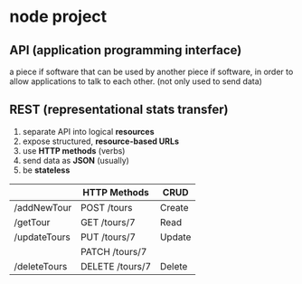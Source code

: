 # node project

## API (application programming interface)

a piece if software that can be used by another piece if software, in order to allow applications to talk to each other. (not only used to send data)

## REST (representational stats transfer)

1. separate API into logical **resources**
2. expose structured, **resource-based URLs**
3. use **HTTP methods** (verbs)
4. send data as **JSON** (usually)
5. be **stateless**

|              | HTTP Methods    | CRUD   |
| ------------ | --------------- | ------ |
| /addNewTour  | POST /tours     | Create |
| /getTour     | GET /tours/7    | Read   |
| /updateTours | PUT /tours/7    | Update |
|              | PATCH /tours/7  |        |
| /deleteTours | DELETE /tours/7 | Delete |
